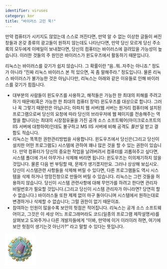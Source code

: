 ```yaml
---
identifier: viruses
category: kor
title: "﻿바이러스 고민 뚝!"
---
```


만약 컴퓨터가 시키지도 않았는데 스스로 꺼진다면, 만약 알 수 없는 이상한 글들이 써진 창들과 온갖 종류의 광고들이 원하지 않는데도 나타난다면, 만약 당신 모르게 당신 주소록의 모두에게 이메일이 보내졌다면, 당신의 컴퓨터는 바이러스에 걸려있을 가능성이 높습니다. 이러한 것들의 주 원인은 바이러스가 윈도우즈에서 활동하기 때문입니다.

리눅스는 바이러스를 갖기가 쉽지 않습니다. 그 확률이란 “음..뭐..자주는 아니죠.” 정도가 아니라 “진짜 리눅스 바이러스 본 적 있으면, 꼭 좀 말해주라.” 정도입니다. 물론 리눅스 바이러스가 불가능한 것은 아닙니다만, 리눅스는 아래와 같은 이유들로 인해 바이러스를 갖기가 힘듭니다.

<ul>

<li>대부분의 사람들이 윈도우즈를 사용하고, 해적들은 가능한 한 최대의 피해를 주려고 하기 때문에(혹은 가능한 한 최대의 컴퓨터 장악) 윈도우즈를 대상으로 합니다. 그러나 꼭 그렇기 때문만은 아닙니다; 아파치 웹 서버(웹 서버는 원거리 컴퓨터에 설치된 프로그램으로써 당신의 요청에 따라 당신의 브라우저에 웹 페이지를 전송해주는 역할을 합니다)는 최대의 시장점유율을 가진 공개 소스 소프트웨어(마이크로소프트의 IIS 서버에 대항하여)인데도 불구하고 MS IIS 서버에 비해 공격도 <i>훨씬</i> 덜 받고 결함도 적습니다.</li>

<li>리눅스는 똑똑한 권한관리방법을 사용합니다. 윈도우즈에서 당신은(그리고 당신이 설치한 어떤 프로그램도) 시스템에 관하여 꽤나 많은 것을 할 수 있는 권한이 있습니다. 만약 컴퓨터가 당신의 중요한 작업을 날려버려서 컴퓨터를 괴롭혀주고 싶다면, 시스템 폴더에 가서 아무거나 삭제해 버리면 됩니다: 윈도우즈는 이의제기하지 않을 것입니다. 물론 다음 번 부팅할 때, 문제가 생기겠지만요. 그러나 상상해 보십시오. 당신이 시스템관련 사항들을 삭제해 버릴 수 있다면, 다른 프로그램들도 역시 시스템을 삭제 하거나 엉망진창으로 만들어 버릴 수 있습니다. 리눅스는 그런 것들을 허용하지 않습니다. 당신이 시스템 관련사항에 대해 무언가를 하려고 한다면 관리자 비밀번호가 필요할 것입니다.(그리고 당신이 시스템 관리자가 아니라면? 당연히 할 수 없습니다.) 바이러스들 또한 제제 없이 마구 돌아다니며 시스템에서 원하는대로 변경하거나 삭제할 수 없습니다; 그럴 권한이 없기 때문이죠.</li>

<li>참여하는 인원이 많을수록 보안의 헛점은 적어집니다. 리눅스는 공개 소스 소프트웨어이고, 그것은 이 세상 어느 프로그래머라도 코드(일종의 프로그램 제작설명서)를 살펴보고 도와주거나 다른 개발자들에게 “이봐, 만약에 이거 이러이러 하면, 여기에 보안 헛점이 생기는것 아닌가?” 라고 말할 수 있다는 뜻입니다.</li>

</ul>

<img src="/img/viruses_thumb.png" />




